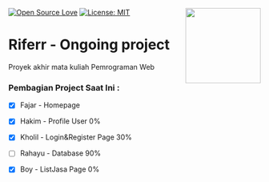 [![Open Source Love](https://badges.frapsoft.com/os/v1/open-source.svg?v=103)](https://github.com/ellerbrock/open-source-badges/)
[<img align="right" width="150" src="../assets/join-slack-team.png">](https://join.slack.com/t/firstcontributors/shared_invite/enQtMzE1MTYwNzI3ODQ0LTZiMDA2OGI2NTYyNjM1MTFiNTc4YTRhZTg4OWZjMzA0ZWZmY2UxYzVkMzI1ZmVmOWI4ODdkZWQwNTM2NDVmNjY)
[![License: MIT](https://img.shields.io/badge/License-MIT-green.svg)](https://opensource.org/licenses/MIT)

# Riferr - Ongoing project
Proyek akhir mata kuliah Pemrograman Web

### Pembagian Project Saat Ini :
- [x] Fajar - Homepage <br>
- [x] Hakim - Profile User 0% <br>
- [x] Kholil - Login&Register Page 30% <br>
- [ ] Rahayu - Database 90% <br>
- [x] Boy - ListJasa Page 0% <br>

